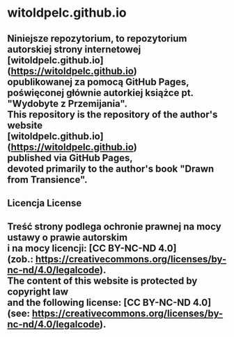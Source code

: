 # witoldpelc.github.io
Niniejsze repozytorium, to repozytorium autorskiej strony internetowej    
[witoldpelc.github.io] (https://witoldpelc.github.io)    
opublikowanej za pomocą GitHub Pages,    
poświęconej głównie autorkiej książce pt. "Wydobyte z Przemijania".    
This repository is the repository of the author's website    
[witoldpelc.github.io] (https://witoldpelc.github.io)    
published via GitHub Pages,    
devoted primarily to the author's book "Drawn from Transience".    
---
## Licencja License    
Treść strony podlega ochronie prawnej na mocy ustawy o prawie autorskim             
i na mocy licencji: [CC BY-NC-ND 4.0]    
(zob.: https://creativecommons.org/licenses/by-nc-nd/4.0/legalcode).    
The content of this website is protected by copyright law    
and the following license: [CC BY-NC-ND 4.0]    
(see: https://creativecommons.org/licenses/by-nc-nd/4.0/legalcode).    
---

